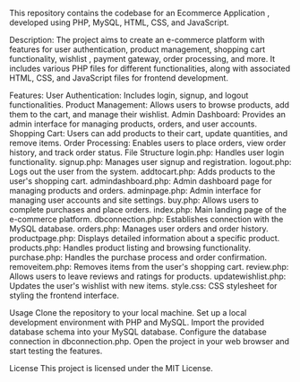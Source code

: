 
This repository contains the codebase for an Ecommerce Application , developed using PHP, MySQL, HTML, CSS, and JavaScript.

Description:
The project aims to create an e-commerce platform with features for user authentication, product management, shopping cart functionality, wishlist , payment gateway, order processing, 
and more.
It includes various PHP files for different functionalities, along with associated HTML, CSS, and JavaScript files for frontend development.

Features:
User Authentication: Includes login, signup, and logout functionalities.
Product Management: Allows users to browse products, add them to the cart, and manage their wishlist.
Admin Dashboard: Provides an admin interface for managing products, orders, and user accounts.
Shopping Cart: Users can add products to their cart, update quantities, and remove items.
Order Processing: Enables users to place orders, view order history, and track order status.
File Structure
login.php: Handles user login functionality.
signup.php: Manages user signup and registration.
logout.php: Logs out the user from the system.
addtocart.php: Adds products to the user's shopping cart.
admindashboard.php: Admin dashboard page for managing products and orders.
adminpage.php: Admin interface for managing user accounts and site settings.
buy.php: Allows users to complete purchases and place orders.
index.php: Main landing page of the e-commerce platform.
dbconnection.php: Establishes connection with the MySQL database.
orders.php: Manages user orders and order history.
productpage.php: Displays detailed information about a specific product.
products.php: Handles product listing and browsing functionality.
purchase.php: Handles the purchase process and order confirmation.
removeitem.php: Removes items from the user's shopping cart.
review.php: Allows users to leave reviews and ratings for products.
updatewishlist.php: Updates the user's wishlist with new items.
style.css: CSS stylesheet for styling the frontend interface.

Usage
Clone the repository to your local machine.
Set up a local development environment with PHP and MySQL.
Import the provided database schema into your MySQL database.
Configure the database connection in dbconnection.php.
Open the project in your web browser and start testing the features.

License
This project is licensed under the MIT License.

